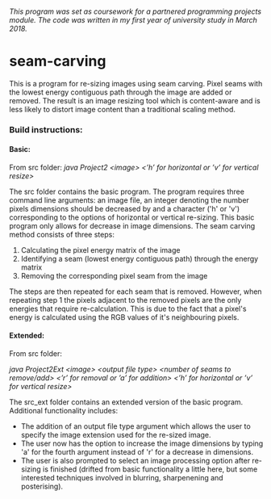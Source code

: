 ###### This program was set as coursework for a partnered programming projects module. The code was written in my first year of university study in March 2018.

# seam-carving

This is a program for re-sizing images using seam carving. Pixel seams with the lowest energy contiguous path through the image are added or removed. The result is an image resizing tool which is content-aware and is less likely to distort image content than a traditional scaling method.

### Build instructions:
#### Basic:
From src folder: *java Project2 \<image> <number of seams to remove> <’h’ for horizontal or ’v’ for vertical resize>*

The src folder contains the basic program. The program requires three command line arguments: an image file, an integer denoting the number pixels dimensions should be decreased by and a character ('h' or 'v') corresponding to the options of horizontal or vertical re-sizing. This basic program only allows for decrease in image dimensions. The seam carving method consists of three steps:
1. Calculating the pixel energy matrix of the image
2. Identifying a seam (lowest energy contiguous path) through the energy matrix
3. Removing the corresponding pixel seam from the image

The steps are then repeated for each seam that is removed. However, when repeating step 1 the pixels adjacent to the removed pixels are the only energies that require re-calculation. This is due to the fact that a pixel's energy is calculated using the RGB values of it's neighbouring pixels.

#### Extended:

From src folder: 

*java Project2Ext \<image> \<output file type> <number of seams to remove/add> <’r’ for removal or ’a’ for addition> <’h’ for horizontal or ’v’ for vertical resize>*

The src_ext folder contains an extended version of the basic program. Additional functionality includes:
+ The addition of an output file type argument which allows the user to specify the image extension used for the re-sized image.
+ The user now has the option to increase the image dimensions by typing 'a' for the fourth argument instead of 'r' for a decrease in dimensions.
+ The user is also prompted to select an image processing option after re-sizing is finished (drifted from basic functionality a little here, but some interested techniques involved in blurring, sharpenening and posterising).
